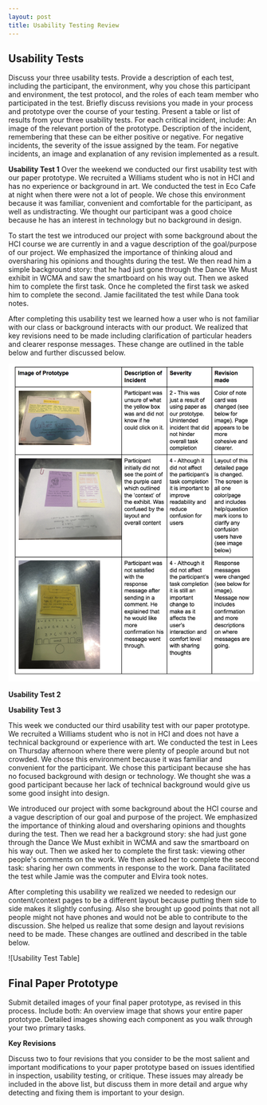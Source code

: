 ```yaml
---
layout: post
title: Usability Testing Review 
---
```


## Usability Tests 

Discuss your three usability tests. Provide a description of each test, including the participant, the environment, why you chose this participant and environment, the test protocol, and the roles of each team member who participated in the test. Briefly discuss revisions you made in your process and prototype over the course of your testing. Present a table or list of results from your three usability tests. For each critical incident, include:
An image of the relevant portion of the prototype.
Description of the incident, remembering that these can be either positive or negative.
For negative incidents, the severity of the issue assigned by the team.
For negative incidents, an image and explanation of any revision implemented as a result.

**Usability Test 1**
Over the weekend we conducted our first usability test with our paper prototype. We recruited a Williams student who is not in HCI and has no experience or background in art. We conducted the test in Eco Cafe at night when there were not a lot of people. We chose this environment because it was familiar, convenient and comfortable for the participant, as well as undistracting. We thought our participant was a good choice because he has an interest in technology but no background in design.

To start the test we introduced our project with some background about the HCI course we are currently in and a vague description of the goal/purpose of our project. We emphasized the importance of thinking aloud and oversharing his opinions and thoughts during the test. We then read him a simple background story: that he had just gone through the Dance We Must exhibit in WCMA and saw the smartboard on his way out. Then we asked him to complete the first task. Once he completed the first task we asked him to complete the second. Jamie facilitated the test while Dana took notes.

After completing this usability test we learned how a user who is not familiar with our class or background interacts with our product. We realized that key revisions need to be made including clarification of particular headers and clearer response messages. These change are outlined in the table below and further discussed below.

![Usability Test Table](/img/usabilitytest1.png)

**Usability Test 2**

**Usability Test 3** 

This week we conducted our third usability test with our paper prototype. We recruited a Williams student who is not in HCI and does not have a technical background or experience with art. We conducted the test in Lees on Thursday afternoon where there were plenty of people around but not crowded. We chose this environment because it was familiar and convenient for the participant. We chose this participant because she has no focused background with design or technology. We thought she was a good participant because her lack of technical background would give us some good insight into design. 

We introduced our project with some background about the HCI course and a vague description of our goal and purpose of the project. We emphasized the importance of thinking aloud and oversharing opinions and thoughts during the test. Then we read her a background story: she had just gone through the Dance We Must exhibit in WCMA and saw the smartboard on his way out. Then we asked her to complete the first task: viewing other people's comments on the work. We then asked her to complete the second task: sharing her own comments in response to the work. Dana facilitated the test while Jamie was the computer and Elvira took notes. 

After completing this usability we realized we needed to redesign our content/context pages to be a different layout because putting them side to side makes it slightly confusing. Also she brought up good points that not all people might not have phones and would not be able to contribute to the discussion. She helped us realize that some design and layout revisions need to be made. These changes are outlined and described in the table below. 

![Usability Test Table] 

## Final Paper Prototype 

Submit detailed images of your final paper prototype, as revised in this process. Include both:
An overview image that shows your entire paper prototype.
Detailed images showing each component as you walk through your two primary tasks.


**Key Revisions** 

Discuss two to four revisions that you consider to be the most salient and important modifications to your paper prototype based on issues identified in inspection, usability testing, or critique. These issues may already be included in the above list, but discuss them in more detail and argue why detecting and fixing them is important to your design.
